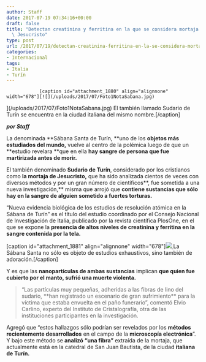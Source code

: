 ```yaml
---
author: Staff
date: 2017-07-19 07:34:16+00:00
draft: false
title: "Detectan creatinina y ferritina en la que se considera mortaja de\
  \ Jesucristo"
type: post
url: /2017/07/19/detectan-creatinina-ferritina-en-la-se-considera-mortaja-jesucristo/
categories:
- Internacional
tags:
- Italia
- Turín
---
```



				[caption id="attachment_1880" align="alignnone" width="678"][![](/uploads/2017/07/Foto1NotaSabana.jpg)
](/uploads/2017/07/Foto1NotaSabana.jpg) El también llamado Sudario de Turín se encuentra en la ciudad italiana del mismo nombre.[/caption]

_**por Staff**_

La denominada **Sábana Santa de Turín, **uno de los **objetos más estudiados del mundo,** vuelve al centro de la polémica luego de que un **estudio revelara **que en ella **hay sangre de persona que fue martirizada antes de morir.**

El también denominado **Sudario de Turín**, considerado por los cristianos como **la mortaja de Jesucristo,** que ha sido analizada cientos de veces con diversos métodos y por un gran número de científicos**, fue sometida a una nueva investigación,** misma que arrojó que **contiene sustancias que sólo hay en la sangre de alguien sometido a fuertes torturas.**

“Nueva evidencia biológica de los estudios de resolución atómica en la Sábana de Turín” es el título del estudio coordinado por el Consejo Nacional de Investigación de Italia, publicado por la revista científica PlosOne, en el que se expone la **presencia de altos niveles de creatinina y ferritina en la sangre contenida por la tela.**

[caption id="attachment_1881" align="alignnone" width="678"][![](/uploads/2017/07/Foto2NotaSabana.jpg)
](/uploads/2017/07/Foto2NotaSabana.jpg) La Sábana Santa no sólo es objeto de estudios exhaustivos, sino también de adoración.[/caption]

Y es que las **nanopartículas de ambas sustancias** implican **que quien fue cubierto por el manto, sufrió una muerte violenta.**


<blockquote>“Las partículas muy pequeñas, adheridas a las fibras de lino del sudario, **han registrado un escenario de gran sufrimiento** para la víctima que estaba envuelta en el paño funerario”, comentó Elvio Carlino, experto del Instituto de Cristalografía, otra de las instituciones participantes en la investigación.</blockquote>


Agregó que “estos hallazgos sólo podrían ser revelados por los **métodos recientemente desarrollados** en el campo de la **microscopía electrónica**”. Y bajo este método se **analizó “una fibra”** extraída de la mortaja, que actualmente está en la catedral de San Juan Bautista, de la ciudad **italiana de Turín.**		
